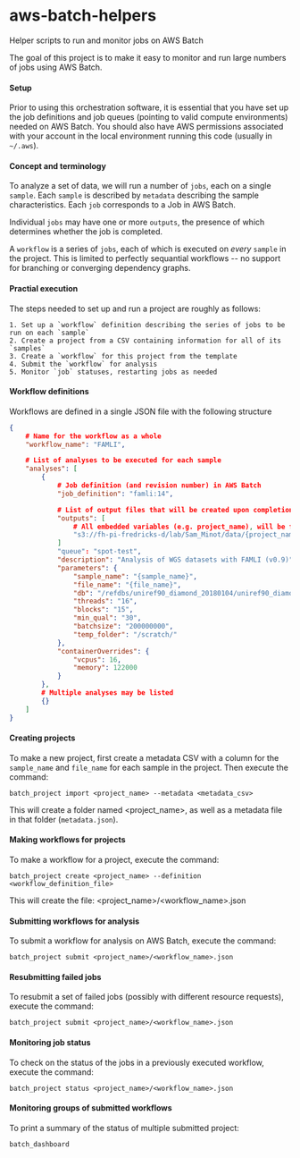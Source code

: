 # aws-batch-helpers
Helper scripts to run and monitor jobs on AWS Batch

The goal of this project is to make it easy to monitor and run large numbers of jobs using AWS Batch.


#### Setup

Prior to using this orchestration software, it is essential that you have set up the job definitions and
job queues (pointing to valid compute environments) needed on AWS Batch. You should also have AWS permissions
associated with your account in the local environment running this code (usually in `~/.aws`).

#### Concept and terminology

To analyze a set of data, we will run a number of `jobs`, each on a single `sample`. Each `sample` is
described by `metadata` describing the sample characteristics. Each `job` corresponds to a Job in AWS Batch.

Individual `jobs` may have one or more `outputs`, the presence of which determines whether the job is completed.

A `workflow` is a series of `jobs`, each of which is executed on *every* `sample` in the project. This is
limited to perfectly sequantial workflows -- no support for branching or converging dependency graphs.


#### Practial execution

The steps needed to set up and run a project are roughly as follows:

    1. Set up a `workflow` definition describing the series of jobs to be run on each `sample`
    2. Create a project from a CSV containing information for all of its `samples`
    3. Create a `workflow` for this project from the template
    4. Submit the `workflow` for analysis
    5. Monitor `job` statuses, restarting jobs as needed



#### Workflow definitions

Workflows are defined in a single JSON file with the following structure

``` json 
{
    # Name for the workflow as a whole
    "workflow_name": "FAMLI",

    # List of analyses to be executed for each sample
    "analyses": [
        {
            # Job definition (and revision number) in AWS Batch
            "job_definition": "famli:14",

            # List of output files that will be created upon completion
            "outputs": [
                # All embedded variables (e.g. project_name), will be filled in from project data
                "s3://fh-pi-fredricks-d/lab/Sam_Minot/data/{project_name}/{workflow_name}/{sample_name}.json.gz",
            ]
            "queue": "spot-test",
            "description": "Analysis of WGS datasets with FAMLI (v0.9)",
            "parameters": {
                "sample_name": "{sample_name}",
                "file_name": "{file_name}",
                "db": "/refdbs/uniref90_diamond_20180104/uniref90_diamond_20180104.dmnd",
                "threads": "16",
                "blocks": "15",
                "min_qual": "30",
                "batchsize": "200000000",
                "temp_folder": "/scratch/"
            },
            "containerOverrides": {
                "vcpus": 16,
                "memory": 122000
            }
        },
        # Multiple analyses may be listed
        {}
    ]
}
```

#### Creating projects

To make a new project, first create a metadata CSV with a column for the `sample_name` and `file_name`
for each sample in the project. Then execute the command:

```
batch_project import <project_name> --metadata <metadata_csv>
```

This will create a folder named <project_name>, as well as a metadata file in that folder (`metadata.json`).


#### Making workflows for projects

To make a workflow for a project, execute the command:

```
batch_project create <project_name> --definition <workflow_definition_file>
```

This will create the file: <project_name>/<workflow_name>.json

#### Submitting workflows for analysis

To submit a workflow for analysis on AWS Batch, execute the command:

```
batch_project submit <project_name>/<workflow_name>.json
```

#### Resubmitting failed jobs

To resubmit a set of failed jobs (possibly with different resource requests), execute the command:

```
batch_project submit <project_name>/<workflow_name>.json
```

#### Monitoring job status

To check on the status of the jobs in a previously executed workflow, execute the command:

```
batch_project status <project_name>/<workflow_name>.json
```

#### Monitoring groups of submitted workflows

To print a summary of the status of multiple submitted project:

```
batch_dashboard
```
